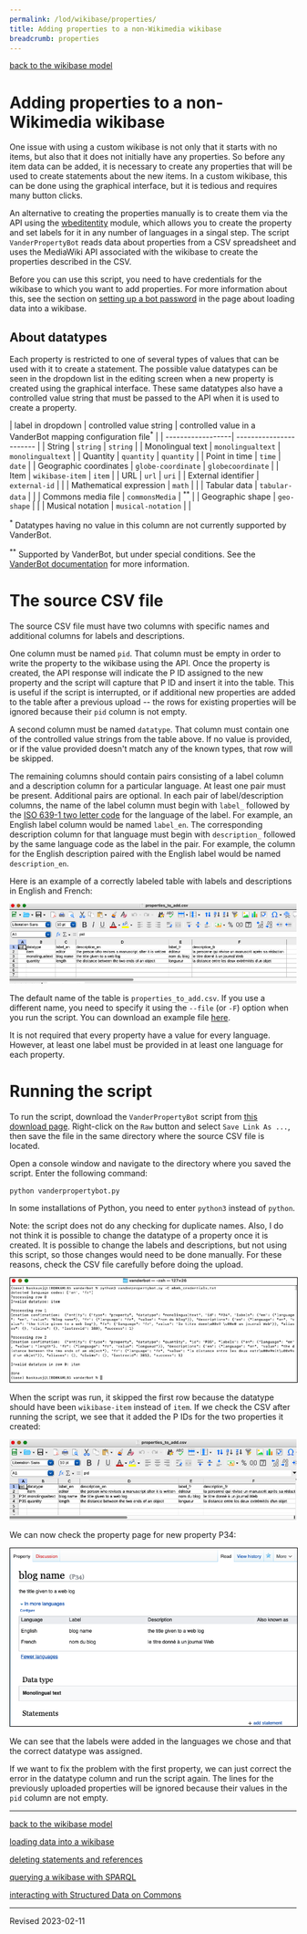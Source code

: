 ```yaml
---
permalink: /lod/wikibase/properties/
title: Adding properties to a non-Wikimedia wikibase
breadcrumb: properties
---
```


[back to the wikibase model](../)

# Adding properties to a non-Wikimedia wikibase

One issue with using a custom wikibase is not only that it starts with no items, but also that it does not initially have any properties. So before any item data can be added, it is necessary to create any properties that will be used to create statements about the new items. In a custom wikibase, this can be done using the graphical interface, but it is tedious and requires many button clicks.

An alternative to creating the properties manually is to create them via the API using the [wbeditentity](https://wbwh-test.wikibase.cloud/w/api.php?action=help&modules=wbeditentity) module, which allows you to create the property and set labels for it in any number of languages in a singal step. The script `VanderPropertyBot` reads data about properties from a CSV spreadsheet and uses the MediaWiki API associated with the wikibase to create the properties described in the CSV.

Before you can use this script, you need to have credentials for the wikibase to which you want to add properties. For more information about this, see the section on [setting up a bot password](../load/#set-up-a-bot-password) in the page about loading data into a wikibase.

## About datatypes

Each property is restricted to one of several types of values that can be used with it to create a statement. The possible value datatypes can be seen in the dropdown list in the editing screen when a new property is created using the graphical interface. These same datatypes also have a controlled value string that must be passed to the API when it is used to create a property. 

| label in dropdown | controlled value string | controlled value in a VanderBot mapping configuration file<sup>*</sup> |
| ------------------| ----------------------- |
| String | `string` | `string` |
| Monolingual text | `monolingualtext` | `monolingualtext` |
| Quantity | `quantity` | `quantity` |
| Point in time | `time` | `date` |
| Geographic coordinates | `globe-coordinate` | `globecoordinate` |
| Item | `wikibase-item` | `item` |
| URL | `url` | `uri` |
| External identifier | `external-id` | |
| Mathematical expression | `math` | |
| Tabular data | `tabular-data` | |
| Commons media file | `commonsMedia` | <sup>**</sup> |
| Geographic shape | `geo-shape` | |
| Musical notation | `musical-notation` | |

<sup>*</sup> Datatypes having no value in this column are not currently supported by VanderBot.

<sup>**</sup> Supported by VanderBot, but under special conditions. See the [VanderBot documentation](https://github.com/HeardLibrary/linked-data/blob/master/vanderbot/README.md#the-wikidata-image-property-p18-and-image-file-identification) for more information.

# The source CSV file

The source CSV file must have two columns with specific names and additional columns for labels and descriptions. 

One column must be named `pid`. That column must be empty in order to write the property to the wikibase using the API. Once the property is created, the API response will indicate the P ID assigned to the new property and the script will capture that P ID and insert it into the table. This is useful if the script is interrupted, or if additional new properties are added to the table after a previous upload -- the rows for existing properties will be ignored because their `pid` column is not empty.

A second column must be named `datatype`. That column must contain one of the controlled value strings from the table above. If no value is provided, or if the value provided doesn't match any of the known types, that row will be skipped.

The remaining columns should contain pairs consisting of a label column and a description column for a particular language. At least one pair must be present. Additional pairs are optional. In each pair of label/description columns, the name of the label column must begin with `label_` followed by the [ISO 639-1 two letter code](https://en.wikipedia.org/wiki/List_of_ISO_639-1_codes) for the language of the label. For example, an English label column would be named `label_en`. The corresponding description column for that language must begin with `description_` followed by the same language code as the label in the pair. For example, the column for the English description paired with the English label would be named `description_en`. 

Here is an example of a correctly labeled table with labels and descriptions in English and French:

![CSV before running the script](images/table.png)

The default name of the table is `properties_to_add.csv`. If you use a different name, you need to specify it using the `--file` (or `-F`) option when you run the script. You can download an example file [here](https://github.com/HeardLibrary/linked-data/blob/master/vanderbot/properties_to_add.csv).

It is not required that every property have a value for every language. However, at least one label must be provided in at least one language for each property.

# Running the script

To run the script, download the `VanderPropertyBot` script from [this download page](https://github.com/HeardLibrary/linked-data/blob/master/vanderbot/vanderpropertybot.py). Right-click on the `Raw` button and select `Save Link As ...`, then save the file in the same directory where the source CSV file is located. 

Open a console window and navigate to the directory where you saved the script. Enter the following command:

```
python vanderpropertybot.py
```

In some installations of Python, you need to enter `python3` instead of `python`. 

Note: the script does not do any checking for duplicate names. Also, I do not think it is possible to change the datatype of a property once it is created. It is possible to change the labels and descriptions, but not using this script, so those changes would need to be done manually. For these reasons, check the CSV file carefully before doing the upload.

<img src="images/terminal.png" style="border:1px solid black">

When the script was run, it skipped the first row because the datatype should have been `wikibase-item` instead of `item`. If we check the CSV after running the script, we see that it added the P IDs for the two properties it created:

![CSV containing uploaded data](images/table_after.png)

We can now check the property page for new property P34:

<img src="images/gui_new_prop.png" style="border:1px solid black">

We can see that the labels were added in the languages we chose and that the correct datatype was assigned. 

If we want to fix the problem with the first property, we can just correct the error in the datatype column and run the script again. The lines for the previously uploaded properties will be ignored because their values in the `pid` column are not empty.

----

[back to the wikibase model](../)

[loading data into a wikibase](../load/)

[deleting statements and references](../delete/)

[querying a wikibase with SPARQL](../sparql/)

[interacting with Structured Data on Commons](../sdoc/)

----
Revised 2023-02-11
